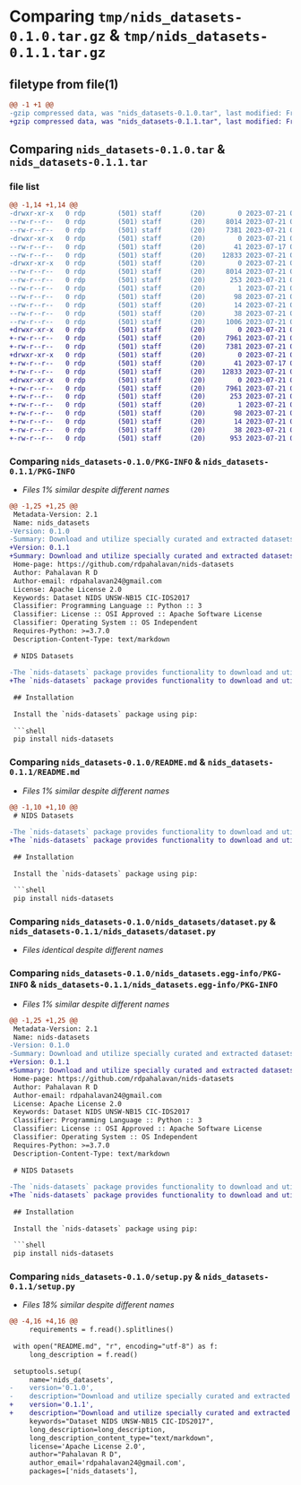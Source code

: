 # Comparing `tmp/nids_datasets-0.1.0.tar.gz` & `tmp/nids_datasets-0.1.1.tar.gz`

## filetype from file(1)

```diff
@@ -1 +1 @@
-gzip compressed data, was "nids_datasets-0.1.0.tar", last modified: Fri Jul 21 03:11:20 2023, max compression
+gzip compressed data, was "nids_datasets-0.1.1.tar", last modified: Fri Jul 21 03:14:04 2023, max compression
```

## Comparing `nids_datasets-0.1.0.tar` & `nids_datasets-0.1.1.tar`

### file list

```diff
@@ -1,14 +1,14 @@
-drwxr-xr-x   0 rdp        (501) staff       (20)        0 2023-07-21 03:11:20.932677 nids_datasets-0.1.0/
--rw-r--r--   0 rdp        (501) staff       (20)     8014 2023-07-21 03:11:20.932434 nids_datasets-0.1.0/PKG-INFO
--rw-r--r--   0 rdp        (501) staff       (20)     7381 2023-07-21 03:07:57.000000 nids_datasets-0.1.0/README.md
-drwxr-xr-x   0 rdp        (501) staff       (20)        0 2023-07-21 03:11:20.931328 nids_datasets-0.1.0/nids_datasets/
--rw-r--r--   0 rdp        (501) staff       (20)       41 2023-07-17 06:28:22.000000 nids_datasets-0.1.0/nids_datasets/__init__.py
--rw-r--r--   0 rdp        (501) staff       (20)    12833 2023-07-21 01:00:33.000000 nids_datasets-0.1.0/nids_datasets/dataset.py
-drwxr-xr-x   0 rdp        (501) staff       (20)        0 2023-07-21 03:11:20.932226 nids_datasets-0.1.0/nids_datasets.egg-info/
--rw-r--r--   0 rdp        (501) staff       (20)     8014 2023-07-21 03:11:20.000000 nids_datasets-0.1.0/nids_datasets.egg-info/PKG-INFO
--rw-r--r--   0 rdp        (501) staff       (20)      253 2023-07-21 03:11:20.000000 nids_datasets-0.1.0/nids_datasets.egg-info/SOURCES.txt
--rw-r--r--   0 rdp        (501) staff       (20)        1 2023-07-21 03:11:20.000000 nids_datasets-0.1.0/nids_datasets.egg-info/dependency_links.txt
--rw-r--r--   0 rdp        (501) staff       (20)       98 2023-07-21 03:11:20.000000 nids_datasets-0.1.0/nids_datasets.egg-info/requires.txt
--rw-r--r--   0 rdp        (501) staff       (20)       14 2023-07-21 03:11:20.000000 nids_datasets-0.1.0/nids_datasets.egg-info/top_level.txt
--rw-r--r--   0 rdp        (501) staff       (20)       38 2023-07-21 03:11:20.932730 nids_datasets-0.1.0/setup.cfg
--rw-r--r--   0 rdp        (501) staff       (20)     1006 2023-07-21 03:10:51.000000 nids_datasets-0.1.0/setup.py
+drwxr-xr-x   0 rdp        (501) staff       (20)        0 2023-07-21 03:14:04.891750 nids_datasets-0.1.1/
+-rw-r--r--   0 rdp        (501) staff       (20)     7961 2023-07-21 03:14:04.891322 nids_datasets-0.1.1/PKG-INFO
+-rw-r--r--   0 rdp        (501) staff       (20)     7381 2023-07-21 03:12:59.000000 nids_datasets-0.1.1/README.md
+drwxr-xr-x   0 rdp        (501) staff       (20)        0 2023-07-21 03:14:04.889925 nids_datasets-0.1.1/nids_datasets/
+-rw-r--r--   0 rdp        (501) staff       (20)       41 2023-07-17 06:28:22.000000 nids_datasets-0.1.1/nids_datasets/__init__.py
+-rw-r--r--   0 rdp        (501) staff       (20)    12833 2023-07-21 01:00:33.000000 nids_datasets-0.1.1/nids_datasets/dataset.py
+drwxr-xr-x   0 rdp        (501) staff       (20)        0 2023-07-21 03:14:04.891004 nids_datasets-0.1.1/nids_datasets.egg-info/
+-rw-r--r--   0 rdp        (501) staff       (20)     7961 2023-07-21 03:14:04.000000 nids_datasets-0.1.1/nids_datasets.egg-info/PKG-INFO
+-rw-r--r--   0 rdp        (501) staff       (20)      253 2023-07-21 03:14:04.000000 nids_datasets-0.1.1/nids_datasets.egg-info/SOURCES.txt
+-rw-r--r--   0 rdp        (501) staff       (20)        1 2023-07-21 03:14:04.000000 nids_datasets-0.1.1/nids_datasets.egg-info/dependency_links.txt
+-rw-r--r--   0 rdp        (501) staff       (20)       98 2023-07-21 03:14:04.000000 nids_datasets-0.1.1/nids_datasets.egg-info/requires.txt
+-rw-r--r--   0 rdp        (501) staff       (20)       14 2023-07-21 03:14:04.000000 nids_datasets-0.1.1/nids_datasets.egg-info/top_level.txt
+-rw-r--r--   0 rdp        (501) staff       (20)       38 2023-07-21 03:14:04.891808 nids_datasets-0.1.1/setup.cfg
+-rw-r--r--   0 rdp        (501) staff       (20)      953 2023-07-21 03:13:49.000000 nids_datasets-0.1.1/setup.py
```

### Comparing `nids_datasets-0.1.0/PKG-INFO` & `nids_datasets-0.1.1/PKG-INFO`

 * *Files 1% similar despite different names*

```diff
@@ -1,25 +1,25 @@
 Metadata-Version: 2.1
 Name: nids_datasets
-Version: 0.1.0
-Summary: Download and utilize specially curated and extracted datasets from the original CIC-IDS2017 and UNSW-NB15 datasets for Network Intrusion Detection (NIDS)
+Version: 0.1.1
+Summary: Download and utilize specially curated and extracted datasets from the original CIC-IDS2017 datasets
 Home-page: https://github.com/rdpahalavan/nids-datasets
 Author: Pahalavan R D
 Author-email: rdpahalavan24@gmail.com
 License: Apache License 2.0
 Keywords: Dataset NIDS UNSW-NB15 CIC-IDS2017
 Classifier: Programming Language :: Python :: 3
 Classifier: License :: OSI Approved :: Apache Software License
 Classifier: Operating System :: OS Independent
 Requires-Python: >=3.7.0
 Description-Content-Type: text/markdown
 
 # NIDS Datasets
 
-The `nids-datasets` package provides functionality to download and utilize specially curated and extracted datasets from the original CIC-IDS2017 and UNSW-NB15 datasets. These datasets, which initially were only flow datasets, have been enhanced to include packet-level information from the raw PCAP files. The dataset contains both packet-level and flow-level data for over 230 million packets, with 179 million packets from UNSW-NB15 and 54 million packets from CIC-IDS2017.
+The `nids-datasets` package provides functionality to download and utilize specially curated and extracted datasets from the original UNSW-NB15 and CIC-IDS2017 datasets. These datasets, which initially were only flow datasets, have been enhanced to include packet-level information from the raw PCAP files. The dataset contains both packet-level and flow-level data for over 230 million packets, with 179 million packets from UNSW-NB15 and 54 million packets from CIC-IDS2017.
 
 ## Installation
 
 Install the `nids-datasets` package using pip:
 
 ```shell
 pip install nids-datasets
```

### Comparing `nids_datasets-0.1.0/README.md` & `nids_datasets-0.1.1/README.md`

 * *Files 1% similar despite different names*

```diff
@@ -1,10 +1,10 @@
 # NIDS Datasets
 
-The `nids-datasets` package provides functionality to download and utilize specially curated and extracted datasets from the original CIC-IDS2017 and UNSW-NB15 datasets. These datasets, which initially were only flow datasets, have been enhanced to include packet-level information from the raw PCAP files. The dataset contains both packet-level and flow-level data for over 230 million packets, with 179 million packets from UNSW-NB15 and 54 million packets from CIC-IDS2017.
+The `nids-datasets` package provides functionality to download and utilize specially curated and extracted datasets from the original UNSW-NB15 and CIC-IDS2017 datasets. These datasets, which initially were only flow datasets, have been enhanced to include packet-level information from the raw PCAP files. The dataset contains both packet-level and flow-level data for over 230 million packets, with 179 million packets from UNSW-NB15 and 54 million packets from CIC-IDS2017.
 
 ## Installation
 
 Install the `nids-datasets` package using pip:
 
 ```shell
 pip install nids-datasets
```

### Comparing `nids_datasets-0.1.0/nids_datasets/dataset.py` & `nids_datasets-0.1.1/nids_datasets/dataset.py`

 * *Files identical despite different names*

### Comparing `nids_datasets-0.1.0/nids_datasets.egg-info/PKG-INFO` & `nids_datasets-0.1.1/nids_datasets.egg-info/PKG-INFO`

 * *Files 1% similar despite different names*

```diff
@@ -1,25 +1,25 @@
 Metadata-Version: 2.1
 Name: nids-datasets
-Version: 0.1.0
-Summary: Download and utilize specially curated and extracted datasets from the original CIC-IDS2017 and UNSW-NB15 datasets for Network Intrusion Detection (NIDS)
+Version: 0.1.1
+Summary: Download and utilize specially curated and extracted datasets from the original CIC-IDS2017 datasets
 Home-page: https://github.com/rdpahalavan/nids-datasets
 Author: Pahalavan R D
 Author-email: rdpahalavan24@gmail.com
 License: Apache License 2.0
 Keywords: Dataset NIDS UNSW-NB15 CIC-IDS2017
 Classifier: Programming Language :: Python :: 3
 Classifier: License :: OSI Approved :: Apache Software License
 Classifier: Operating System :: OS Independent
 Requires-Python: >=3.7.0
 Description-Content-Type: text/markdown
 
 # NIDS Datasets
 
-The `nids-datasets` package provides functionality to download and utilize specially curated and extracted datasets from the original CIC-IDS2017 and UNSW-NB15 datasets. These datasets, which initially were only flow datasets, have been enhanced to include packet-level information from the raw PCAP files. The dataset contains both packet-level and flow-level data for over 230 million packets, with 179 million packets from UNSW-NB15 and 54 million packets from CIC-IDS2017.
+The `nids-datasets` package provides functionality to download and utilize specially curated and extracted datasets from the original UNSW-NB15 and CIC-IDS2017 datasets. These datasets, which initially were only flow datasets, have been enhanced to include packet-level information from the raw PCAP files. The dataset contains both packet-level and flow-level data for over 230 million packets, with 179 million packets from UNSW-NB15 and 54 million packets from CIC-IDS2017.
 
 ## Installation
 
 Install the `nids-datasets` package using pip:
 
 ```shell
 pip install nids-datasets
```

### Comparing `nids_datasets-0.1.0/setup.py` & `nids_datasets-0.1.1/setup.py`

 * *Files 18% similar despite different names*

```diff
@@ -4,16 +4,16 @@
     requirements = f.read().splitlines()
 
 with open("README.md", "r", encoding="utf-8") as f:
     long_description = f.read()
 
 setuptools.setup(
     name='nids_datasets',
-    version='0.1.0',
-    description="Download and utilize specially curated and extracted datasets from the original CIC-IDS2017 and UNSW-NB15 datasets for Network Intrusion Detection (NIDS)",
+    version='0.1.1',
+    description="Download and utilize specially curated and extracted datasets from the original CIC-IDS2017 datasets",
     keywords="Dataset NIDS UNSW-NB15 CIC-IDS2017",
     long_description=long_description,
     long_description_content_type="text/markdown",
     license='Apache License 2.0',
     author="Pahalavan R D",
     author_email='rdpahalavan24@gmail.com',
     packages=['nids_datasets'],
```

